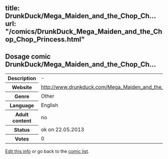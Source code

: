title: DrunkDuck/Mega_Maiden_and_the_Chop_Ch...
url: "/comics/DrunkDuck_Mega_Maiden_and_the_Chop_Chop_Princess.html"
---
Dosage comic DrunkDuck/Mega_Maiden_and_the_Chop_Ch...
-----------------------------------------

<p id="msg"></p>
<script type="text/javascript">
if (window.location.search === '?edit_info_mail=sent_ok') {
  var elem = document.getElementById("msg");
  elem.innerHTML = 'Edited information sucessfully sent for review, which is usually done daily. Thanks!';
  elem.className = 'ok';
}
</script>
<table class="comicinfo">
<tr>
<th>Description</th><td>-</td>
</tr>
<tr>
<th>Website</th><td><a href="http://www.drunkduck.com/Mega_Maiden_and_the_Chop_Chop_Princess/">http://www.drunkduck.com/Mega_Maiden_and_the_Chop_Chop_Princess/</a></td>
</tr>
<tr>
<th>Genre</th><td>Other</td>
</tr>
<tr>
<th>Language</th><td>English</td>
</tr>
<tr>
<th>Adult content</th><td>no</td>
</tr>
<tr>
<th>Status</th><td>ok on 22.05.2013</td>
</tr>
<tr>
<th>Votes</th><td>0</td>
</tr>
</table>

[Edit this info](DrunkDuck_Mega_Maiden_and_the_Chop_Chop_Princess_edit.html) or go back to the [comic list](../comic-index.html).
